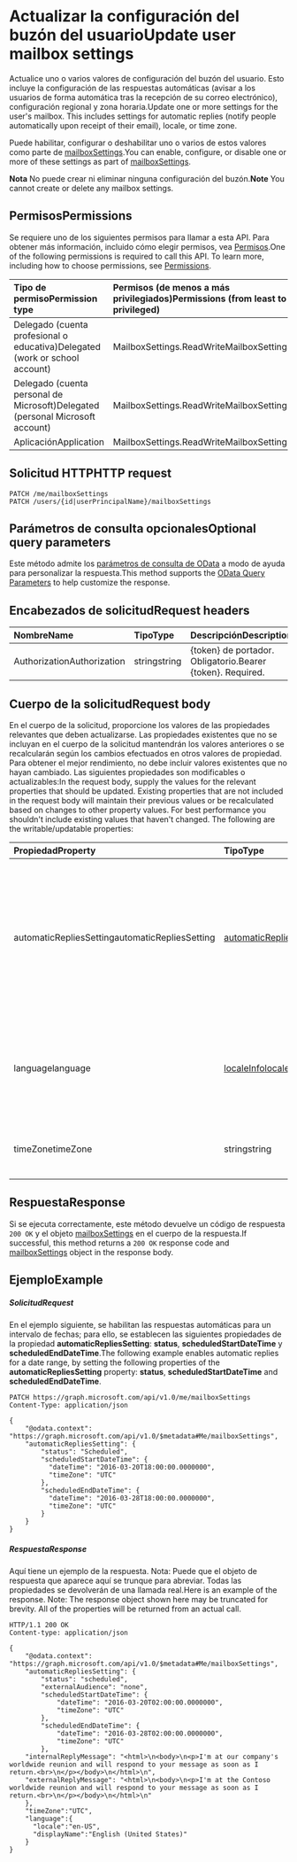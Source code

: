 # <a name="update-user-mailbox-settings"></a><span data-ttu-id="21439-101">Actualizar la configuración del buzón del usuario</span><span class="sxs-lookup"><span data-stu-id="21439-101">Update user mailbox settings</span></span>

<span data-ttu-id="21439-p101">Actualice uno o varios valores de configuración del buzón del usuario. Esto incluye la configuración de las respuestas automáticas (avisar a los usuarios de forma automática tras la recepción de su correo electrónico), configuración regional y zona horaria.</span><span class="sxs-lookup"><span data-stu-id="21439-p101">Update one or more settings for the user's mailbox. This includes settings for automatic replies (notify people automatically upon receipt of their email), locale, or time zone.</span></span>

<span data-ttu-id="21439-104">Puede habilitar, configurar o deshabilitar uno o varios de estos valores como parte de [mailboxSettings](../resources/mailboxsettings.md).</span><span class="sxs-lookup"><span data-stu-id="21439-104">You can enable, configure, or disable one or more of these settings as part of [mailboxSettings](../resources/mailboxsettings.md).</span></span>

<span data-ttu-id="21439-105">**Nota** No puede crear ni eliminar ninguna configuración del buzón.</span><span class="sxs-lookup"><span data-stu-id="21439-105">**Note** You cannot create or delete any mailbox settings.</span></span>

## <a name="permissions"></a><span data-ttu-id="21439-106">Permisos</span><span class="sxs-lookup"><span data-stu-id="21439-106">Permissions</span></span>
<span data-ttu-id="21439-p102">Se requiere uno de los siguientes permisos para llamar a esta API. Para obtener más información, incluido cómo elegir permisos, vea [Permisos](../../../concepts/permissions_reference.md).</span><span class="sxs-lookup"><span data-stu-id="21439-p102">One of the following permissions is required to call this API. To learn more, including how to choose permissions, see [Permissions](../../../concepts/permissions_reference.md).</span></span>

|<span data-ttu-id="21439-109">Tipo de permiso</span><span class="sxs-lookup"><span data-stu-id="21439-109">Permission type</span></span>      | <span data-ttu-id="21439-110">Permisos (de menos a más privilegiados)</span><span class="sxs-lookup"><span data-stu-id="21439-110">Permissions (from least to most privileged)</span></span>              | 
|:--------------------|:---------------------------------------------------------| 
|<span data-ttu-id="21439-111">Delegado (cuenta profesional o educativa)</span><span class="sxs-lookup"><span data-stu-id="21439-111">Delegated (work or school account)</span></span> | <span data-ttu-id="21439-112">MailboxSettings.ReadWrite</span><span class="sxs-lookup"><span data-stu-id="21439-112">MailboxSettings.ReadWrite</span></span>    | 
|<span data-ttu-id="21439-113">Delegado (cuenta personal de Microsoft)</span><span class="sxs-lookup"><span data-stu-id="21439-113">Delegated (personal Microsoft account)</span></span> | <span data-ttu-id="21439-114">MailboxSettings.ReadWrite</span><span class="sxs-lookup"><span data-stu-id="21439-114">MailboxSettings.ReadWrite</span></span>    | 
|<span data-ttu-id="21439-115">Aplicación</span><span class="sxs-lookup"><span data-stu-id="21439-115">Application</span></span> | <span data-ttu-id="21439-116">MailboxSettings.ReadWrite</span><span class="sxs-lookup"><span data-stu-id="21439-116">MailboxSettings.ReadWrite</span></span> | 

## <a name="http-request"></a><span data-ttu-id="21439-117">Solicitud HTTP</span><span class="sxs-lookup"><span data-stu-id="21439-117">HTTP request</span></span>
<!-- { "blockType": "ignored" } -->
```http
PATCH /me/mailboxSettings
PATCH /users/{id|userPrincipalName}/mailboxSettings
```
## <a name="optional-query-parameters"></a><span data-ttu-id="21439-118">Parámetros de consulta opcionales</span><span class="sxs-lookup"><span data-stu-id="21439-118">Optional query parameters</span></span>
<span data-ttu-id="21439-119">Este método admite los [parámetros de consulta de OData](http://developer.microsoft.com/en-us/graph/docs/overview/query_parameters) a modo de ayuda para personalizar la respuesta.</span><span class="sxs-lookup"><span data-stu-id="21439-119">This method supports the [OData Query Parameters](http://developer.microsoft.com/en-us/graph/docs/overview/query_parameters) to help customize the response.</span></span>
## <a name="request-headers"></a><span data-ttu-id="21439-120">Encabezados de solicitud</span><span class="sxs-lookup"><span data-stu-id="21439-120">Request headers</span></span>
| <span data-ttu-id="21439-121">Nombre</span><span class="sxs-lookup"><span data-stu-id="21439-121">Name</span></span>       | <span data-ttu-id="21439-122">Tipo</span><span class="sxs-lookup"><span data-stu-id="21439-122">Type</span></span> | <span data-ttu-id="21439-123">Descripción</span><span class="sxs-lookup"><span data-stu-id="21439-123">Description</span></span>|
|:-----------|:------|:----------|
| <span data-ttu-id="21439-124">Authorization</span><span class="sxs-lookup"><span data-stu-id="21439-124">Authorization</span></span>  | <span data-ttu-id="21439-125">string</span><span class="sxs-lookup"><span data-stu-id="21439-125">string</span></span>  | <span data-ttu-id="21439-p103">{token} de portador. Obligatorio.</span><span class="sxs-lookup"><span data-stu-id="21439-p103">Bearer {token}. Required.</span></span> |

## <a name="request-body"></a><span data-ttu-id="21439-128">Cuerpo de la solicitud</span><span class="sxs-lookup"><span data-stu-id="21439-128">Request body</span></span>
<span data-ttu-id="21439-p104">En el cuerpo de la solicitud, proporcione los valores de las propiedades relevantes que deben actualizarse. Las propiedades existentes que no se incluyan en el cuerpo de la solicitud mantendrán los valores anteriores o se recalcularán según los cambios efectuados en otros valores de propiedad. Para obtener el mejor rendimiento, no debe incluir valores existentes que no hayan cambiado. Las siguientes propiedades son modificables o actualizables:</span><span class="sxs-lookup"><span data-stu-id="21439-p104">In the request body, supply the values for the relevant properties that should be updated. Existing properties that are not included in the request body will maintain their previous values or be recalculated based on changes to other property values. For best performance you shouldn't include existing values that haven't changed. The following are the writable/updatable properties:</span></span>

| <span data-ttu-id="21439-133">Propiedad</span><span class="sxs-lookup"><span data-stu-id="21439-133">Property</span></span>     | <span data-ttu-id="21439-134">Tipo</span><span class="sxs-lookup"><span data-stu-id="21439-134">Type</span></span>   |<span data-ttu-id="21439-135">Descripción</span><span class="sxs-lookup"><span data-stu-id="21439-135">Description</span></span>|
|:---------------|:--------|:----------|
|<span data-ttu-id="21439-136">automaticRepliesSetting</span><span class="sxs-lookup"><span data-stu-id="21439-136">automaticRepliesSetting</span></span>|[<span data-ttu-id="21439-137">automaticRepliesSetting</span><span class="sxs-lookup"><span data-stu-id="21439-137">automaticRepliesSetting</span></span>](../resources/automaticrepliessetting.md)|<span data-ttu-id="21439-138">Opciones de configuración para notificar de forma automática al remitente de un mensaje de correo entrante con un mensaje del usuario que ha iniciado sesión.</span><span class="sxs-lookup"><span data-stu-id="21439-138">Configuration settings to automatically notify the sender of an incoming email with a message from the signed-in user.</span></span>|
|<span data-ttu-id="21439-139">language</span><span class="sxs-lookup"><span data-stu-id="21439-139">language</span></span>|[<span data-ttu-id="21439-140">localeInfo</span><span class="sxs-lookup"><span data-stu-id="21439-140">localeInfo</span></span>](../resources/localeinfo.md)|<span data-ttu-id="21439-141">Representación de la configuración regional del usuario, como el idioma preferido y el país o región.</span><span class="sxs-lookup"><span data-stu-id="21439-141">The locale information for the user, including the preferred language and country/region.</span></span>|
|<span data-ttu-id="21439-142">timeZone</span><span class="sxs-lookup"><span data-stu-id="21439-142">timeZone</span></span>|<span data-ttu-id="21439-143">string</span><span class="sxs-lookup"><span data-stu-id="21439-143">string</span></span>|<span data-ttu-id="21439-144">La zona horaria predeterminada del buzón del usuario.</span><span class="sxs-lookup"><span data-stu-id="21439-144">The default time zone for the user's mailbox.</span></span>|

## <a name="response"></a><span data-ttu-id="21439-145">Respuesta</span><span class="sxs-lookup"><span data-stu-id="21439-145">Response</span></span>

<span data-ttu-id="21439-146">Si se ejecuta correctamente, este método devuelve un código de respuesta `200 OK` y el objeto [mailboxSettings](../resources/mailboxSettings.md) en el cuerpo de la respuesta.</span><span class="sxs-lookup"><span data-stu-id="21439-146">If successful, this method returns a `200 OK` response code and [mailboxSettings](../resources/mailboxSettings.md) object in the response body.</span></span>
## <a name="example"></a><span data-ttu-id="21439-147">Ejemplo</span><span class="sxs-lookup"><span data-stu-id="21439-147">Example</span></span>
##### <a name="request"></a><span data-ttu-id="21439-148">Solicitud</span><span class="sxs-lookup"><span data-stu-id="21439-148">Request</span></span>
<span data-ttu-id="21439-149">En el ejemplo siguiente, se habilitan las respuestas automáticas para un intervalo de fechas; para ello, se establecen las siguientes propiedades de la propiedad **automaticRepliesSetting**: **status**, **scheduledStartDateTime** y **scheduledEndDateTime**.</span><span class="sxs-lookup"><span data-stu-id="21439-149">The following example enables automatic replies for a date range, by setting the following properties of the **automaticRepliesSetting** property: **status**, **scheduledStartDateTime** and **scheduledEndDateTime**.</span></span>

<!-- {
  "blockType": "request",
  "name": "update_mailboxsettings"
}-->
```http
PATCH https://graph.microsoft.com/api/v1.0/me/mailboxSettings
Content-Type: application/json

{
    "@odata.context": "https://graph.microsoft.com/api/v1.0/$metadata#Me/mailboxSettings",
    "automaticRepliesSetting": {
        "status": "Scheduled",
        "scheduledStartDateTime": {
          "dateTime": "2016-03-20T18:00:00.0000000",
          "timeZone": "UTC"
        },
        "scheduledEndDateTime": {
          "dateTime": "2016-03-28T18:00:00.0000000",
          "timeZone": "UTC"
        }
    }
}
```
##### <a name="response"></a><span data-ttu-id="21439-150">Respuesta</span><span class="sxs-lookup"><span data-stu-id="21439-150">Response</span></span>
<span data-ttu-id="21439-p105">Aquí tiene un ejemplo de la respuesta. Nota: Puede que el objeto de respuesta que aparece aquí se trunque para abreviar. Todas las propiedades se devolverán de una llamada real.</span><span class="sxs-lookup"><span data-stu-id="21439-p105">Here is an example of the response. Note: The response object shown here may be truncated for brevity. All of the properties will be returned from an actual call.</span></span>
<!-- {
  "blockType": "response",
  "truncated": true,
  "@odata.type": "microsoft.graph.mailboxSettings"
} -->
```http
HTTP/1.1 200 OK
Content-type: application/json

{
    "@odata.context": "https://graph.microsoft.com/api/v1.0/$metadata#Me/mailboxSettings",
    "automaticRepliesSetting": {
        "status": "scheduled",
        "externalAudience": "none",
        "scheduledStartDateTime": {
            "dateTime": "2016-03-20T02:00:00.0000000",
            "timeZone": "UTC"
        },
        "scheduledEndDateTime": {
            "dateTime": "2016-03-28T02:00:00.0000000",
            "timeZone": "UTC"
        },
    "internalReplyMessage": "<html>\n<body>\n<p>I'm at our company's worldwide reunion and will respond to your message as soon as I return.<br>\n</p></body>\n</html>\n",
    "externalReplyMessage": "<html>\n<body>\n<p>I'm at the Contoso worldwide reunion and will respond to your message as soon as I return.<br>\n</p></body>\n</html>\n"
    },
    "timeZone":"UTC",
    "language":{
      "locale":"en-US",
      "displayName":"English (United States)"
    }
}
```

<!-- uuid: 8fcb5dbc-d5aa-4681-8e31-b001d5168d79
2015-10-25 14:57:30 UTC -->
<!-- {
  "type": "#page.annotation",
  "description": "Update mailbox settings",
  "keywords": "",
  "section": "documentation",
  "tocPath": ""
}-->